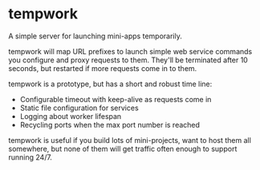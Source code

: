 # tempwork

A simple server for launching mini-apps temporarily.

tempwork will map URL prefixes to launch simple web service commands you
configure and proxy requests to them. They'll be terminated after 10 seconds,
but restarted if more requests come in to them.

tempwork is a prototype, but has a short and robust time line:

* Configurable timeout with keep-alive as requests come in
* Static file configuration for services
* Logging about worker lifespan
* Recycling ports when the max port number is reached

tempwork is useful if you build lots of mini-projects, want to host them all
somewhere, but none of them will get traffic often enough to support running
24/7.

